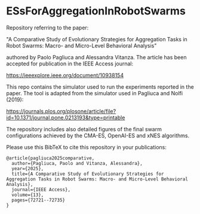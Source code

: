 # ESsForAggregationInRobotSwarms

Repository referring to the paper:

"A Comparative Study of Evolutionary Strategies for Aggregation Tasks in Robot Swarms: Macro- and Micro-Level Behavioral Analysis"

authored by Paolo Pagliuca and Alessandra Vitanza. The article has been accepted for publication in the IEEE Access journal:

https://ieeexplore.ieee.org/document/10938154

This repo contains the simulator used to run the experiments reported in the paper. The tool is adapted from the simulator used in Pagliuca and Nolfi (2019):

https://journals.plos.org/plosone/article/file?id=10.1371/journal.pone.0213193&type=printable

The repository includes also detailed figures of the final swarm configurations achieved by the CMA-ES, OpenAI-ES and xNES algorithms.

Please use this BibTeX to cite this repository in your publications:
```
@article{pagliuca2025comparative,
  author={Pagliuca, Paolo and Vitanza, Alessandra},
  year={2025},
  title={A Comparative Study of Evolutionary Strategies for Aggregation Tasks in Robot Swarms: Macro- and Micro-Level Behavioral Analysis},
  journal={IEEE Access},
  volume={13},
  pages={72721--72735}
}
```
